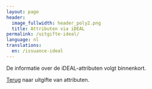 ```yaml
---
layout: page
header:
  image_fullwidth: header_poly2.png
  title: Attributen via iDEAL
permalink: /uitgifte-ideal/
language: nl
translations:
  en: /issuance-ideal
---
```


De informatie over de iDEAL-attributen volgt binnenkort.

[Terug](/uitgifte) naar uitgifte van attributen.
